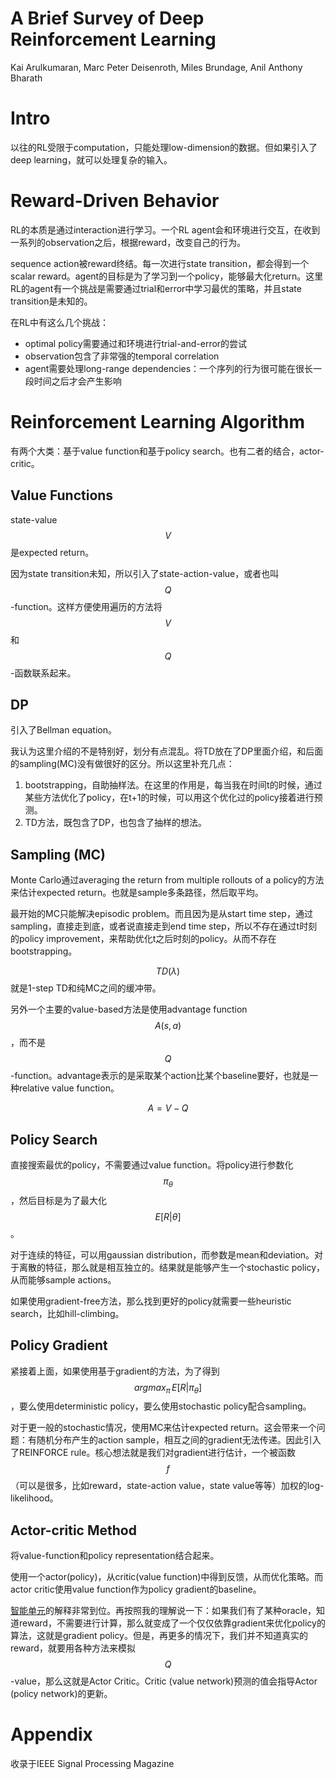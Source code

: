# A Brief Survey of Deep Reinforcement Learning

Kai Arulkumaran, Marc Peter Deisenroth, Miles Brundage, Anil Anthony Bharath

# Intro

以往的RL受限于computation，只能处理low-dimension的数据。但如果引入了deep learning，就可以处理复杂的输入。

# Reward-Driven Behavior

RL的本质是通过interaction进行学习。一个RL agent会和环境进行交互，在收到一系列的observation之后，根据reward，改变自己的行为。

sequence action被reward终结。每一次进行state transition，都会得到一个scalar reward。agent的目标是为了学习到一个policy，能够最大化return。这里RL的agent有一个挑战是需要通过trial和error中学习最优的策略，并且state transition是未知的。

在RL中有这么几个挑战：

+ optimal policy需要通过和环境进行trial-and-error的尝试
+ observation包含了非常强的temporal correlation
+ agent需要处理long-range dependencies：一个序列的行为很可能在很长一段时间之后才会产生影响


# Reinforcement Learning Algorithm

有两个大类：基于value function和基于policy search。也有二者的结合，actor-critic。

## Value Functions

state-value $$V$$是expected return。

因为state transition未知，所以引入了state-action-value，或者也叫$$Q$$-function。这样方便使用遍历的方法将$$V$$和$$Q$$-函数联系起来。

## DP

引入了Bellman equation。

我认为这里介绍的不是特别好，划分有点混乱。将TD放在了DP里面介绍，和后面的sampling(MC)没有做很好的区分。所以这里补充几点：

1. bootstrapping，自助抽样法。在这里的作用是，每当我在时间t的时候，通过某些方法优化了policy，在t+1的时候，可以用这个优化过的policy接着进行预测。
2. TD方法，既包含了DP，也包含了抽样的想法。

## Sampling (MC)

Monte Carlo通过averaging the return from multiple rollouts of a policy的方法来估计expected return。也就是sample多条路径，然后取平均。

最开始的MC只能解决episodic problem。而且因为是从start time step，通过sampling，直接走到底，或者说直接走到end time step，所以不存在通过t时刻的policy improvement，来帮助优化t之后时刻的policy。从而不存在bootstrapping。

$$TD(\lambda)$$就是1-step TD和纯MC之间的缓冲带。

另外一个主要的value-based方法是使用advantage function $$A(s,a)$$，而不是$$Q$$-function。advantage表示的是采取某个action比某个baseline要好，也就是一种relative value function。

$$A = V - Q$$

## Policy Search

直接搜索最优的policy，不需要通过value function。将policy进行参数化 $$\pi_\theta$$，然后目标是为了最大化 $$E[R|\theta]$$。

对于连续的特征，可以用gaussian distribution，而参数是mean和deviation。对于离散的特征，那么就是相互独立的。结果就是能够产生一个stochastic policy，从而能够sample actions。

如果使用gradient-free方法，那么找到更好的policy就需要一些heuristic search，比如hill-climbing。

## Policy Gradient

紧接着上面，如果使用基于gradient的方法，为了得到$$argmax_{\pi} \, E[R|\pi_\theta]$$，要么使用deterministic policy，要么使用stochastic policy配合sampling。

对于更一般的stochastic情况，使用MC来估计expected return。这会带来一个问题：有随机分布产生的action sample，相互之间的gradient无法传递。因此引入了REINFORCE rule。核心想法就是我们对gradient进行估计，一个被函数$$f$$（可以是很多，比如reward，state-action value，state value等等）加权的log-likelihood。

## Actor-critic Method

将value-function和policy representation结合起来。

使用一个actor(policy)，从critic(value function)中得到反馈，从而优化策略。而actor critic使用value function作为policy gradient的baseline。

[智能单元](https://zhuanlan.zhihu.com/p/26882898)的解释非常到位。再按照我的理解说一下：如果我们有了某种oracle，知道reward，不需要进行计算，那么就变成了一个仅仅依靠gradient来优化policy的算法，这就是gradient policy。但是，再更多的情况下，我们并不知道真实的reward，就要用各种方法来模拟$$Q$$-value，那么这就是Actor Critic。Critic (value network)预测的值会指导Actor (policy network)的更新。

# Appendix

收录于IEEE Signal Processing Magazine
